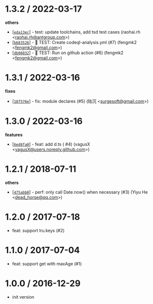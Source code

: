 1.3.2 / 2022-03-17
==================

**others**

* [[`eda13ec`](http://github.com/node-modules/ylru/commit/eda13ec31cb40d28cb00dea0369fc5c657aecb9c)] - test: update
  toolchains, add tsd test cases (raohai.rh <<raohai.rh@antgroup.com>>)
* [[`b683526`](http://github.com/node-modules/ylru/commit/b68352659a95158a54f72f3ac502cd9881759d00)] - 🤖 TEST: Create
  codeql-analysis.yml (#7) (fengmk2 <<fengmk2@gmail.com>>)
* [[`db06032`](http://github.com/node-modules/ylru/commit/db060326f526aa4aef23a77f5185e36922f4a178)] - 🤖 TEST: Run on
  github action (#6) (fengmk2 <<fengmk2@gmail.com>>)

1.3.1 / 2022-03-16
==================

**fixes**

* [[`18f576e`](http://github.com/node-modules/ylru/commit/18f576eb12ce456a7af419b68bd17d74bf567de6)] - fix: module
  declares (#5) (陆沉 <<surgesoft@gmail.com>>)

1.3.0 / 2022-03-16
==================

**features**

* [[`6ed8fa0`](http://github.com/node-modules/ylru/commit/6ed8fa004e1a0d634ba8d277f70933a7a8945cf2)] - feat: add d.ts (
  #4) (vagusX <<vagusX@users.noreply.github.com>>)

1.2.1 / 2018-07-11
==================

**others**

* [[`475abb0`](http://github.com/node-modules/ylru/commit/475abb0e9c787fd65d7c3dd3d2d74d67560b0bec)] - perf: only call
  Date.now() when necessary (#3) (Yiyu He <<dead_horse@qq.com>>)

1.2.0 / 2017-07-18
==================

* feat: support lru.keys (#2)

1.1.0 / 2017-07-04
==================

* feat: support get with maxAge (#1)

1.0.0 / 2016-12-29
==================

* init version

